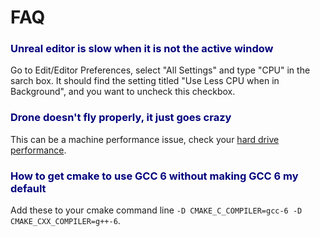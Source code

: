 
# FAQ

### <font color='#00007c'>Unreal editor is slow when it is not the active window</font>

Go to Edit/Editor Preferences, select "All Settings" and type "CPU" in the sarch box. 
It should find the setting titled "Use Less CPU when in Background", and you want to uncheck this checkbox.

### <font color='#00007c'>Drone doesn't fly properly, it just goes crazy</font>

This can be a machine performance issue, check your [hard drive performance](hard_drive.md).

### <font color='#00007c'>How to get cmake to use GCC 6 without making GCC 6 my default</font>

Add these to your cmake command line `-D CMAKE_C_COMPILER=gcc-6 -D CMAKE_CXX_COMPILER=g++-6`.

